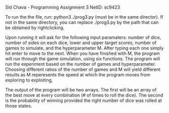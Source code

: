 Sid Chava - Programming Assignment 3
NetID: sc9423

To run the the file, run: python3 ./prog3.py (must be in the same director). If not in the same directory, you can replace ./prog3.py by the path that can be obtained by rightclicking.

Upon running it will ask for the following input paramaters: number of dice, number of sides on each dice, lower and upper target scores, number of games to simulate, and the hyperparameter M. After typing each one simply hit enter to move to the next. When you have finished with M, the program will run through the game simulation, using six functions. The program will run the experiment based on the number of games and hyperparameter. Choosing different ratios of the number of games and M will yield different results as M reperesents the speed at which the program moves from exploring to exploiting, 

The output of the program will be two arrays. The first will be an array of the best move at every combination (# of times to roll the dice). The second is the probability of winning provided the right number of dice was rolled at those states.